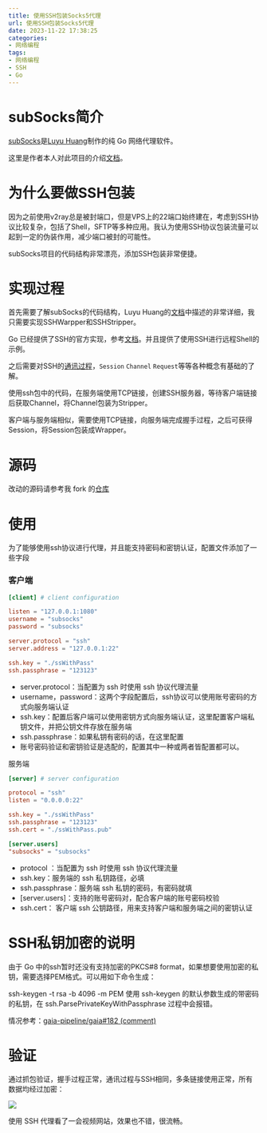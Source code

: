 ```yaml
---
title: 使用SSH包装Socks5代理
url: 使用SSH包装Socks5代理
date: 2023-11-22 17:38:25
categories:
- 网络编程
tags:
- 网络编程
- SSH
- Go
---
```


# subSocks简介

[subSocks](https://github.com/luyuhuang/subsocks)是[Luyu Huang](https://luyuhuang.tech/)制作的纯 Go 网络代理软件。

这里是作者本人对此项目的介绍[文档](https://luyuhuang.tech/2020/12/02/subsocks.html)。

<!-- more -->

# 为什么要做SSH包装

因为之前使用v2ray总是被封端口，但是VPS上的22端口始终建在，考虑到SSH协议比较复杂，包括了Shell，SFTP等多种应用。我认为使用SSH协议包装流量可以起到一定的伪装作用，减少端口被封的可能性。

subSocks项目的代码结构非常漂亮，添加SSH包装非常便捷。

# 实现过程

首先需要了解subSocks的代码结构，Luyu Huang的[文档](https://luyuhuang.tech/2020/12/02/subsocks.html)中描述的非常详细，我只需要实现SSHWarpper和SSHStripper。

Go 已经提供了SSH的官方实现，参考[文档](https://pkg.go.dev/golang.org/x/crypto/ssh)。并且提供了使用SSH进行远程Shell的示例。

之后需要对SSH的[通讯过程](/SSH.html)，```Session``` ```Channel``` ```Request```等等各种概念有基础的了解。

使用ssh包中的代码，在服务端使用TCP链接，创建SSH服务器，等待客户端链接后获取Channel，将Channel包装为Stripper。

客户端与服务端相似，需要使用TCP链接，向服务端完成握手过程，之后可获得Session，将Session包装成Wrapper。

# 源码

改动的源码请参考我 fork 的[仓库](https://github.com/vitsumoc/subsocks)

# 使用

为了能够使用ssh协议进行代理，并且能支持密码和密钥认证，配置文件添加了一些字段

### 客户端

```toml client.toml
[client] # client configuration

listen = "127.0.0.1:1080"
username = "subsocks"
password = "subsocks"

server.protocol = "ssh"
server.address = "127.0.0.1:22"

ssh.key = "./ssWithPass"
ssh.passphrase = "123123"
```

- server.protocol：当配置为 ssh 时使用 ssh 协议代理流量
- username，password：这两个字段配置后，ssh协议可以使用账号密码的方式向服务端认证
- ssh.key：配置后客户端可以使用密钥方式向服务端认证，这里配置客户端私钥文件，并把公钥文件存放在服务端
- ssh.passphrase：如果私钥有密码的话，在这里配置
- 账号密码验证和密钥验证是选配的，配置其中一种或两者皆配置都可以。

服务端
```toml server.toml
[server] # server configuration

protocol = "ssh"
listen = "0.0.0.0:22"

ssh.key = "./ssWithPass"
ssh.passphrase = "123123"
ssh.cert = "./ssWithPass.pub"

[server.users]
"subsocks" = "subsocks"
```

- protocol ：当配置为 ssh 时使用 ssh 协议代理流量
- ssh.key：服务端的 ssh 私钥路径，必填
- ssh.passphrase：服务端 ssh 私钥的密码，有密码就填
-  [server.users]：支持的账号密码对，配合客户端的账号密码校验
- ssh.cert： 客户端 ssh 公钥路径，用来支持客户端和服务端之间的密钥认证

# SSH私钥加密的说明

由于 Go 中的ssh暂时还没有支持加密的PKCS#8 format，如果想要使用加密的私钥，需要选择PEM格式。可以用如下命令生成：

ssh-keygen -t rsa -b 4096 -m PEM
使用 ssh-keygen 的默认参数生成的带密码的私钥，在 ssh.ParsePrivateKeyWithPassphrase 过程中会报错。

情况参考：[gaia-pipeline/gaia#182 (comment)](https://github.com/gaia-pipeline/gaia/issues/182#issuecomment-502120516)

# 验证

通过抓包验证，握手过程正常，通讯过程与SSH相同，多条链接使用正常，所有数据均经过加密：

![](wireshark.png)

使用 SSH 代理看了一会视频网站，效果也不错，很流畅。
